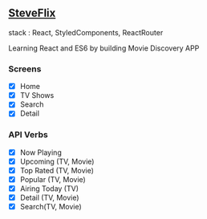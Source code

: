 ## [SteveFlix](https://eager-borg-f01cee.netlify.com)

stack : React, StyledComponents, ReactRouter 

Learning React and ES6 by building Movie Discovery APP

### Screens

- [x] Home
- [x] TV Shows
- [x] Search
- [x] Detail

### API Verbs

- [x] Now Playing
- [x] Upcoming (TV, Movie)
- [x] Top Rated (TV, Movie)
- [x] Popular (TV, Movie)
- [x] Airing Today (TV)
- [x] Detail (TV, Movie)
- [x] Search(TV, Movie)

